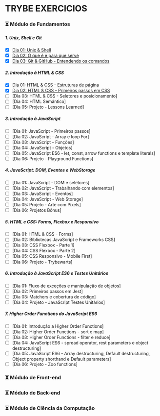 # TRYBE EXERCICIOS 

### :hourglass_flowing_sand: Módulo de Fundamentos

##### 1. Unix, Shell e Git
- [X] [Dia 01: Unix & Shell](https://github.com/zstgar/TRYBE/tree/fundamentos/1.1)
- [X] [Dia 02: O que é e para que serve](https://github.com/zstgar/TRYBE/tree/fundamentos/1.2)
- [X] [Dia 03: Git & GitHub - Entendendo os comandos](https://github.com/zstgar/TRYBE/tree/fundamentos/1.3)
##### 2. Introdução à HTML & CSS 
- [X] [Dia 01: HTML & CSS - Estruturas de página](https://github.com/zstgar/TRYBE/tree/fundamentos/2.1)
- [X] [Dia 02: HTML & CSS - Primeiros passos em CSS](https://github.com/zstgar/TRYBE/tree/fundamentos/2.2) 
- [ ] [Dia 03: HTML & CSS - Seletores e posicionamento]
- [ ] [Dia 04: HTML Semântico]
- [ ] [Dia 05: Projeto - Lessons Learned]   

##### 3. Introdução à JavaScript
- [ ] [Dia 01: JavaScript - Primeiros passos]
- [ ] [Dia 02: JavaScript - Array e loop For]   
- [ ] [Dia 03: JavaScript - Funções]   
- [ ] [Dia 04: JavaScript - Objetos]    
- [ ] [Dia 05: JavaScript ES6 - let, const, arrow functions e template literals]
- [ ] [Dia 06: Projeto - Playground Functions]

##### 4. JavaScript: DOM, Eventos e WebStorage
- [ ] [Dia 01: JavaScript - DOM e seletores]  
- [ ] [Dia 02: JavaScript - Trabalhando com elementos]    
- [ ] [Dia 03: JavaScript - Eventos]  
- [ ] [Dia 04: JavaScript - Web Storage]  
- [ ] [Dia 05: Projeto - Arte com Pixels] 
- [ ] [Dia 06: Projetos Bônus]    

##### 5. HTML e CSS: Forms, Flexbox e Responsivo
- [ ] [Dia 01: HTML & CSS - Forms]  
- [ ] [Dia 02: Bibliotecas JavaScript e Frameworks CSS] 
- [ ] [Dia 03: CSS Flexbox - Parte 1]  
- [ ] [Dia 04: CSS Flexbox - Parte 2]   
- [ ] [Dia 05: CSS Responsivo - Mobile First]   
- [ ] [Dia 06: Projeto - Trybewarts]    

##### 6. Introdução à JavaScript ES6 e Testes Unitários
- [ ] [Dia 01: Fluxo de exceções e manipulação de objetos]   
- [ ] [Dia 02: Primeiros passos em Jest] 
- [ ] [Dia 03: Matchers e cobertura de código]   
- [ ] [Dia 04: Projeto - JavaScript Testes Unitários]    

##### 7. Higher Order Functions do JavaScript ES6
- [ ] [Dia 01: Introdução a Higher Order Functions]    
- [ ] [Dia 02: Higher Order Functions - sort e map]    
- [ ] [Dia 03: Higher Order Functions - filter e reduce]   
- [ ] [Dia 04: JavaScript ES6 - spread operator, rest parameters e object destructuring]   
- [ ] [Dia 05: JavaScript ES6 - Array destructuring, Default destructuring, Object property shorthand e Default parameters]    
- [ ] [Dia 06: Projeto - Zoo functions]    

### :hourglass_flowing_sand: Módulo de Front-end
### :hourglass_flowing_sand: Módulo de Back-end
### :hourglass_flowing_sand: Módulo de Ciência da Computação
